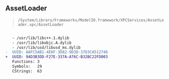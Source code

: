## AssetLoader

> `/System/Library/Frameworks/ModelIO.framework/XPCServices/AssetLoader.xpc/AssetLoader`

```diff

   - /usr/lib/libc++.1.dylib
   - /usr/lib/libobjc.A.dylib
   - /usr/lib/usd/libusd_ms.dylib
-  UUID: AAFC5AB1-4E6F-3D82-9D3D-37D3CA512746
+  UUID: 94D3B3DD-F27E-337A-A76C-B32BC22FD003
   Functions: 3
   Symbols:   29
   CStrings:  63

```
